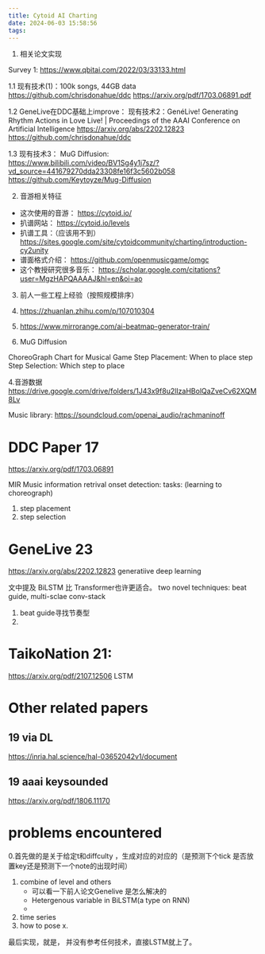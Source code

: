 ```yaml
---
title: Cytoid AI Charting
date: 2024-06-03 15:58:56
tags:
---
```


1. 相关论文实现


Survey 1: https://www.qbitai.com/2022/03/33133.html

1.1 现有技术(1)：100k songs, 44GB data
https://github.com/chrisdonahue/ddc 
https://arxiv.org/pdf/1703.06891.pdf

	
1.2 GeneLive在DDC基础上improve：
现有技术2：GenéLive! Generating Rhythm Actions in Love Live! | Proceedings of the AAAI Conference on Artificial Intelligence
https://arxiv.org/abs/2202.12823
https://github.com/chrisdonahue/ddc

1.3 现有技术3： 
MuG Diffusion:
https://www.bilibili.com/video/BV1Sg4y1j7sz/?vd_source=441679270dda23308fe16f3c5602b058
https://github.com/Keytoyze/Mug-Diffusion





2. 音游相关特征

- 这次使用的音游：
	https://cytoid.io/
- 扒谱网站：
    https://cytoid.io/levels
- 扒谱工具：（应该用不到）
    https://sites.google.com/site/cytoidcommunity/charting/introduction-cy2unity
- 谱面格式介绍：
    https://github.com/openmusicgame/omgc
- 这个教授研究很多音乐：
    https://scholar.google.com/citations?user=MgzHAPQAAAAJ&hl=en&oi=ao


3. 前人一些工程上经验（按照规模排序）

1. https://zhuanlan.zhihu.com/p/107010304
2. https://www.mirrorange.com/ai-beatmap-generator-train/
3. MuG Diffusion


ChoreoGraph Chart for Musical Game
Step Placement: When to place step
Step Selection: Which step to place




4.音游数据
https://drive.google.com/drive/folders/1J43x9f8u2lIzaHBolQaZveCv62XQM8Lv

Music library:
https://soundcloud.com/openai_audio/rachmaninoff


# DDC Paper 17
https://arxiv.org/pdf/1703.06891

MIR Music information retrival
onset detection: 
tasks: (learning to choreograph)
1. step placement
2. step selection

# GeneLive 23
https://arxiv.org/abs/2202.12823
generatiive deep learning

文中提及 BiLSTM 比 Transformer也许更适合。 
two novel techniques: beat guide, multi-sclae conv-stack
1. beat guide寻找节奏型
2. 




# TaikoNation 21: 
https://arxiv.org/pdf/2107.12506
LSTM


# Other related papers 
## 19 via DL 
https://inria.hal.science/hal-03652042v1/document

## 19 aaai keysounded
https://arxiv.org/pdf/1806.11170

# problems encountered
0.首先做的是关于给定t和diffculty ，生成对应的对应的（是预测下个tick 是否放置key还是预测下一个note的出现时间）

1. combine of level and others 
   - 可以看一下前人论文Genelive 是怎么解决的
   - Hetergenous variable in BiLSTM(a type on RNN)
   -  
2. time series
3. how to pose x. 

最后实现，就是， 并没有参考任何技术，直接LSTM就上了。

 







